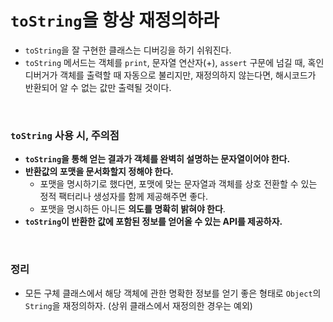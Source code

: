 # `toString`을 항상 재정의하라

* `toString`을 잘 구현한 클래스는 디버깅을 하기 쉬워진다.
* `toString` 메서드는 객체를 `print`, 문자열 연산자(+), `assert` 구문에 넘길 때, 혹인 디버거가 객체를 출력할 때 자동으로 불리지만, 재정의하지 않는다면, 해시코드가 반환되어 알 수 없는 값만 출력될 것이다.

<br>



### `toString` 사용 시, 주의점

* **`toString`을 통해 얻는 결과가 객체를 완벽히 설명하는 문자열이어야 한다.**
* **반환값의 포맷을 문서화할지 정해야 한다.**
  * 포맷을 명시하기로 했다면, 포맷에 맞는 문자열과 객체를 상호 전환할 수 있는 정적 팩터리나 생성자를 함께 제공해주면 좋다.
  * 포맷을 명시하든 아니든 **의도를 명확히 밝혀야 한다**.
* **`toString`이 반환한 값에 포함된 정보를 얻어올 수 있는 API를 제공하자.**

<br>



### 정리

* 모든 구체 클래스에서 해당 객체에 관한 명확한 정보를 얻기 좋은 형태로 `Object`의 `String`을 재정의하자. (상위 클래스에서 재정의한 경우는 예외)